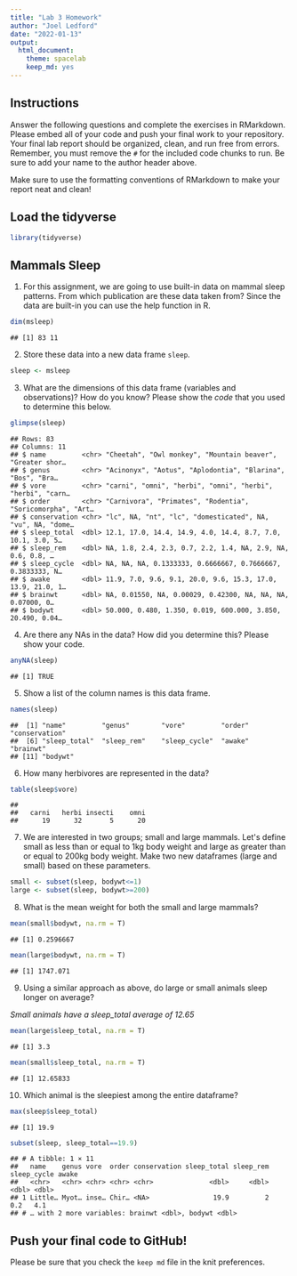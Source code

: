 ```yaml
---
title: "Lab 3 Homework"
author: "Joel Ledford"
date: "2022-01-13"
output:
  html_document: 
    theme: spacelab
    keep_md: yes
---
```


## Instructions
Answer the following questions and complete the exercises in RMarkdown. Please embed all of your code and push your final work to your repository. Your final lab report should be organized, clean, and run free from errors. Remember, you must remove the `#` for the included code chunks to run. Be sure to add your name to the author header above.  

Make sure to use the formatting conventions of RMarkdown to make your report neat and clean!  

## Load the tidyverse

```r
library(tidyverse)
```

## Mammals Sleep  
1. For this assignment, we are going to use built-in data on mammal sleep patterns. From which publication are these data taken from? Since the data are built-in you can use the help function in R.

```r
dim(msleep)
```

```
## [1] 83 11
```

2. Store these data into a new data frame `sleep`.  

```r
sleep <- msleep
```

3. What are the dimensions of this data frame (variables and observations)? How do you know? Please show the *code* that you used to determine this below.  

```r
glimpse(sleep)
```

```
## Rows: 83
## Columns: 11
## $ name         <chr> "Cheetah", "Owl monkey", "Mountain beaver", "Greater shor…
## $ genus        <chr> "Acinonyx", "Aotus", "Aplodontia", "Blarina", "Bos", "Bra…
## $ vore         <chr> "carni", "omni", "herbi", "omni", "herbi", "herbi", "carn…
## $ order        <chr> "Carnivora", "Primates", "Rodentia", "Soricomorpha", "Art…
## $ conservation <chr> "lc", NA, "nt", "lc", "domesticated", NA, "vu", NA, "dome…
## $ sleep_total  <dbl> 12.1, 17.0, 14.4, 14.9, 4.0, 14.4, 8.7, 7.0, 10.1, 3.0, 5…
## $ sleep_rem    <dbl> NA, 1.8, 2.4, 2.3, 0.7, 2.2, 1.4, NA, 2.9, NA, 0.6, 0.8, …
## $ sleep_cycle  <dbl> NA, NA, NA, 0.1333333, 0.6666667, 0.7666667, 0.3833333, N…
## $ awake        <dbl> 11.9, 7.0, 9.6, 9.1, 20.0, 9.6, 15.3, 17.0, 13.9, 21.0, 1…
## $ brainwt      <dbl> NA, 0.01550, NA, 0.00029, 0.42300, NA, NA, NA, 0.07000, 0…
## $ bodywt       <dbl> 50.000, 0.480, 1.350, 0.019, 600.000, 3.850, 20.490, 0.04…
```

4. Are there any NAs in the data? How did you determine this? Please show your code.  

```r
anyNA(sleep)
```

```
## [1] TRUE
```

5. Show a list of the column names is this data frame.

```r
names(sleep)
```

```
##  [1] "name"         "genus"        "vore"         "order"        "conservation"
##  [6] "sleep_total"  "sleep_rem"    "sleep_cycle"  "awake"        "brainwt"     
## [11] "bodywt"
```

6. How many herbivores are represented in the data?  

```r
table(sleep$vore)
```

```
## 
##   carni   herbi insecti    omni 
##      19      32       5      20
```

7. We are interested in two groups; small and large mammals. Let's define small as less than or equal to 1kg body weight and large as greater than or equal to 200kg body weight. Make two new dataframes (large and small) based on these parameters.

```r
small <- subset(sleep, bodywt<=1)
large <- subset(sleep, bodywt>=200)
```

8. What is the mean weight for both the small and large mammals?

```r
mean(small$bodywt, na.rm = T)
```

```
## [1] 0.2596667
```


```r
mean(large$bodywt, na.rm = T)
```

```
## [1] 1747.071
```

9. Using a similar approach as above, do large or small animals sleep longer on average?  

_Small animals have a sleep_total average of 12.65_

```r
mean(large$sleep_total, na.rm = T)
```

```
## [1] 3.3
```


```r
mean(small$sleep_total, na.rm = T)
```

```
## [1] 12.65833
```

10. Which animal is the sleepiest among the entire dataframe?

```r
max(sleep$sleep_total)
```

```
## [1] 19.9
```


```r
subset(sleep, sleep_total==19.9)
```

```
## # A tibble: 1 × 11
##   name    genus vore  order conservation sleep_total sleep_rem sleep_cycle awake
##   <chr>   <chr> <chr> <chr> <chr>              <dbl>     <dbl>       <dbl> <dbl>
## 1 Little… Myot… inse… Chir… <NA>                19.9         2         0.2   4.1
## # … with 2 more variables: brainwt <dbl>, bodywt <dbl>
```

## Push your final code to GitHub!
Please be sure that you check the `keep md` file in the knit preferences.   
